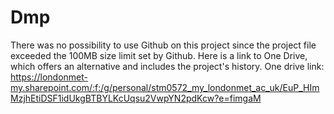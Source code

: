 # Dmp
There was no possibility to use Github on this project since the project file exceeded the 100MB size limit set by Github. Here is a link to One Drive, which offers an alternative and includes the project's history. One drive link: https://londonmet-my.sharepoint.com/:f:/g/personal/stm0572_my_londonmet_ac_uk/EuP_HImMzjhEtiDSF1idUkgBTBYLKcUqsu2VwpYN2pdKcw?e=fimgaM

